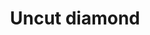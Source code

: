 ---
layout: item
title: Uncut diamond
item-id: 1617
datatable: true
id: 1617
name: "Uncut diamond"
monsters:
  - id: 7416
    name: "Obor"
    combat_level: 106
    wiki_url: "https://oldschool.runescape.wiki/w/Obor"
    drops:
      - quantity: "5"
        noted: true
        rarity: 0.0423728813559322
    image: "https://oldschool.runescape.wiki/images/8/88/Obor.png?8ec21"
  - id: 7989
    name: "Ogress Warrior"
    combat_level: 82
    wiki_url: "https://oldschool.runescape.wiki/w/Ogress_Warrior"
    drops:
      - quantity: "1"
        noted: false
        rarity: 0.034482758620689655
    image: "https://oldschool.runescape.wiki/images/4/40/Ogress_Warrior.png?7143b"
  - id: 7990
    name: "Ogress Warrior"
    combat_level: 82
    wiki_url: "https://oldschool.runescape.wiki/w/Ogress_Warrior"
    drops:
      - quantity: "1"
        noted: false
        rarity: 0.034482758620689655
    image: "https://oldschool.runescape.wiki/images/4/40/Ogress_Warrior.png?7143b"
  - id: 7991
    name: "Ogress Shaman"
    combat_level: 82
    wiki_url: "https://oldschool.runescape.wiki/w/Ogress_Shaman"
    drops:
      - quantity: "1"
        noted: false
        rarity: 0.034482758620689655
    image: "https://oldschool.runescape.wiki/images/5/52/Ogress_Shaman.png?5b638"
  - id: 7992
    name: "Ogress Shaman"
    combat_level: 82
    wiki_url: "https://oldschool.runescape.wiki/w/Ogress_Shaman"
    drops:
      - quantity: "1"
        noted: false
        rarity: 0.034482758620689655
    image: "https://oldschool.runescape.wiki/images/5/52/Ogress_Shaman.png?5b638"
  - id: 8195
    name: "Bryophyta"
    combat_level: 128
    wiki_url: "https://oldschool.runescape.wiki/w/Bryophyta"
    drops:
      - quantity: "5"
        noted: true
        rarity: 0.03389830508474576
    image: "https://oldschool.runescape.wiki/images/8/86/Bryophyta.png?090fd"
---